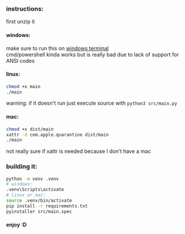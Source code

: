 
[//]: # "TODO: write a real readme"

### instructions:
  
first unzip it
  
#### windows:  
  
make sure to run this on [windows terminal](https://apps.microsoft.com/detail/9n0dx20hk701?)  
cmd/powershell kinda works but is really bad due to lack of support for ANSI codes  
  
#### linux:  
```bash
chmod +x main
./main
```
warning: if it doesn't run just execute source with `python3 src/main.py`
  
#### mac:  
```bash
chmod +x dist/main
xattr -d com.apple.quarantine dist/main
./main
```  
not really sure if xattr is needed because I don't have a mac  

### building it:

```bash
python -m venv .venv
# windows:
.venv\Scripts\activate
# linux or mac:
source .venv/bin/activate
pip install -r requirements.txt
pyinstaller src/main.spec
```
  
#### enjoy :D  
